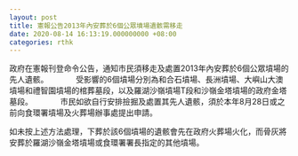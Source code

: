 ```yaml
---
layout: post
title: 憲報公告2013年內安葬於6個公眾墳場遺骸需移走
date: 2020-08-14 16:13:19.000000000 +08:00
categories: rthk
---
```


政府在憲報刊登命令公告，通知市民須移走及處置2013年內安葬於6個公眾墳場的先人遺骸。
　　　
受影響的6個墳場分別為和合石墳場、長洲墳場、大嶼山大澳墳場和禮智園墳場的棺葬墓段，以及羅湖沙嶺墳場T段和沙嶺金塔墳場的政府金塔墓段。
　　　
市民如欲自行安排撿掘及處置其先人遺骸，須於本年8月28日或之前向食環署墳場及火葬場辦事處提出申請。

如未按上述方法處理，下葬於該6個墳場的遺骸會先在政府火葬場火化，而骨灰將安葬於羅湖沙嶺金塔墳場或食環署署長指定的其他墳場。
